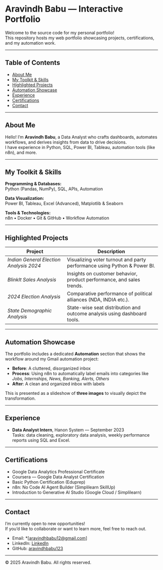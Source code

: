 # Aravindh Babu — Interactive Portfolio

Welcome to the source code for my personal portfolio!  
This repository hosts my web portfolio showcasing projects, certifications, and my automation work.

---

## Table of Contents

- [About Me](#about-me)  
- [My Toolkit & Skills](#my-toolkit--skills)  
- [Highlighted Projects](#highlighted-projects)  
- [Automation Showcase](#automation-showcase)  
- [Experience](#experience)  
- [Certifications](#certifications)  
- [Contact](#contact)  

---

## About Me

Hello! I’m **Aravindh Babu**, a Data Analyst who crafts dashboards, automates workflows, and derives insights from data to drive decisions.  
I have experience in Python, SQL, Power BI, Tableau, automation tools (like n8n), and more.  

---

## My Toolkit & Skills

**Programming & Databases:**  
Python (Pandas, NumPy), SQL, APIs, Automation  

**Data Visualization:**  
Power BI, Tableau, Excel (Advanced), Matplotlib & Seaborn  

**Tools & Technologies:**  
n8n • Docker • Git & GitHub • Workflow Automation  

---

## Highlighted Projects

| Project | Description |
|---|---|
| *Indian General Election Analysis 2024* | Visualizing voter turnout and party performance using Python & Power BI. |
| *BlinkIt Sales Analysis* | Insights on customer behavior, product performance, and sales trends. |
| *2024 Election Analysis* | Comparative performance of political alliances (NDA, INDIA etc.). |
| *State Demographic Analysis* | State-wise seat distribution and outcome analysis using dashboard tools. |

---

## Automation Showcase

The portfolio includes a dedicated **Automation** section that shows the workflow around my Gmail automation project:

- **Before**: A cluttered, disorganized inbox  
- **Process**: Using n8n to automatically label emails into categories like *Jobs, Internships, News, Banking, Alerts, Others*  
- **After**: A clean and organized inbox with labels  

This is presented as a slideshow of **three images** to visually depict the transformation.

---

## Experience

- **Data Analyst Intern**, Hanon System — September 2023  
  Tasks: data cleaning, exploratory data analysis, weekly performance reports using SQL and Excel.

---

## Certifications

- Google Data Analytics Professional Certificate  
- Coursera — Google Data Analyst Certification  
- Basic Python Certification (Eduprep)  
- n8n: No Code AI Agent Builder (Simplilearn SkillUp)  
- Introduction to Generative AI Studio (Google Cloud / Simplilearn)  

---

## Contact

I’m currently open to new opportunities!  
If you’d like to collaborate or want to learn more, feel free to reach out.

- Email: *[aravindhbabu12@gmail.com]
- LinkedIn: [LinkedIn](https://www.linkedin.com/in/aravindh-babu-3a6341295)
- GitHub: [aravindhbabu123](https://github.com/aravindhbabu123)  

---

&copy; 2025 Aravindh Babu. All rights reserved.
